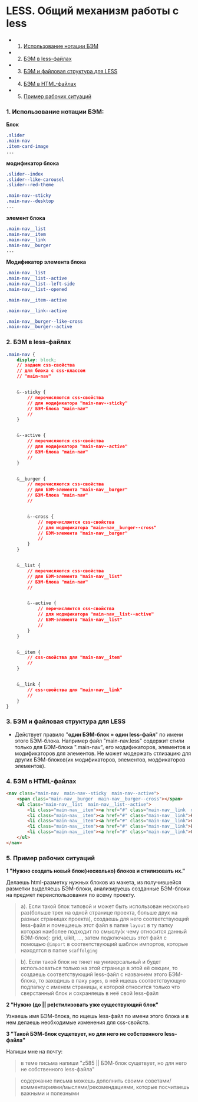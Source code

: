 # LESS. Общий механизм работы с less

 - 1. [Использование нотации БЭМ](#1-Использование-нотации-БЭМ)
 - 2. [БЭМ в less-файлах](#2-БЭМ-в-less-файлах)
 - 3. [БЭМ и файловая структура для LESS](#3-БЭМ-и-файловая-структура-для-LESS)
 - 4. [БЭМ в HTML-файлах](#4-БЭМ-в-HTML-файлах)
 - 5. [Пример рабочих ситуаций](#5-Пример-рабочих-ситуаций)

### 1. Использование нотации БЭМ:

**Блок**
```css
.slider
.main-nav
.item-card-image
...
```

**модификатор блока**
```css
.slider--index
.slider--like-carousel
.slider--red-theme

.main-nav--sticky
.main-nav--desktop
...
```

**элемент блока**
```css
.main-nav__list
.main-nav__item
.main-nav__link
.main-nav__burger
...
```

**Модификатор элемента блока**
```css
.main-nav__list
.main-nav__list--active
.main-nav__list--left-side
.main-nav__list--opened

.main-nav__item--active

.main-nav__link--active

.main-nav__burger--like-cross
.main-nav__burger--active
```


### 2. БЭМ в less-файлах
```css
.main-nav {
	display: block;
	// задаем css-свойства
	// для блока с css-классом 
	// "main-nav"


	&--sticky {
		// перечисляются css-свойства 
		// для модификатора "main-nav--sticky" 
		// БЭМ-блока "main-nav"
		//
	}


	&--active {
		// перечисляются css-свойства 
		// для модификатора "main-nav--active" 
		// БЭМ-блока "main-nav"
		//
	}


	&__burger {
		// перечисляются css-свойства 
		// для БЭМ-элемента "main-nav__burger" 
		// БЭМ-блока "main-nav"
		//


		&--cross {
			// перечисляются css-свойства 
			// для модификатора "main-nav__burger--cross" 
			// БЭМ-элемента "main-nav__burger"
			//
		}
	}


	&__list {
		// перечисляются css-свойства 
		// для БЭМ-элемента "main-nav__list" 
		// БЭМ-блока "main-nav"
		//


		&--active {
			// перечисляются css-свойства 
			// для модификатора "main-nav__list--active" 
			// БЭМ-элемента "main-nav__list"
			//
		}
	}


	&__item {
		// css-свойства для "main-nav__item" 
		//
	}


	&__link {
		// css-свойства для "main-nav__link" 
		//
	}
}
```



### 3. БЭМ и файловая структура для LESS
 - Действует правило "**один БЭМ-блок = один less-файл**" по имени этого БЭМ-блока.
Например файл "main-nav.less" содержит стили только для БЭМ-блока ".main-nav", 
его модификаторов, элементов и модификаторов для элементов.
Не может модержать стлизацию для других БЭМ-блоков(их модификаторов, элементов, модфикаторов элементов).



### 4. БЭМ в HTML-файлах
```html
<nav class="main-nav  main-nav--sticky  main-nav--active">
	<span class="main-nav__burger  main-nav__burger--cross"></span>
	<ul class="main-nav__list  main-nav__list--active">
		<li class="main-nav__item"><a href="#" class="main-nav__link  main-nav__link--active">Главная</a></li>
		<li class="main-nav__item"><a href="#" class="main-nav__link">Каталог</a></li>
		<li class="main-nav__item"><a href="#" class="main-nav__link">Ссылка</a></li>
		<li class="main-nav__item"><a href="#" class="main-nav__link">Ещё какая-то ссылка</a></li>
		<li class="main-nav__item"><a href="#" class="main-nav__link">О нас</a></li>
	</ul>
</nav>
```



### 5. Пример рабочих ситуаций

**1 "Нужно создать новый блок(несколько) блоков и стилизовать их."**

Делаешь html-разметку нужных блоков из макета, 
из получившейся разметки выделяешь БЭМ-блоки,
анализируешь созданные БЭМ-блоки на предмет переиспользования по всему проекту.

 > a). Если такой блок типовой и может быть использован несколько 
 > раз(больше трех на одной странице проекта, больше двух на разных страницах проекта),
 > создаешь для него соответствующий less-файл и помещаешь этот файл в папке `layout` в ту 
 > папку которая наиболее подходит по смыслу(к чему относится данный БЭМ-блок): grid, uikit, ...,
 > затем подключаешь этот файл с помощью `@import` в соответствующий шаблон импортов, 
 > которые находятся в папке `scaffolging`

 > b). Если такой блок не тянет на универсальный и будет использоваться только на этой 
 > странице в этой её секции, то создаешь соответствующий less-файл с названием этого БЭМ-блока, 
 > то заходишь в паку `pages`, в ней ищешь соответствующую подпапку с именем страницы, к которой относится 
 > только что сверстанный блок и сохраняешь в неё свой less-файл



**2 "Нужно (до || ре)стилизовать уже существующий блок"**

Узнаешь имя БЭМ-блока, по ищешь less-файл по имени этого блока и в нем делаешь необходимые изменения для css-свойств.



**3 "Такой БЭМ-блок сущетвует, но для него не собственного less-файла"**

Напиши мне на почту:

 > в теме письма напиши "z585  ||  БЭМ-блок сущетвует, но для него не собственного less-файла"

 > содержание письма можешь дополнить своими советами/комментариями/мыслями/рекомендациями, которые посчитаешь важными и полезными